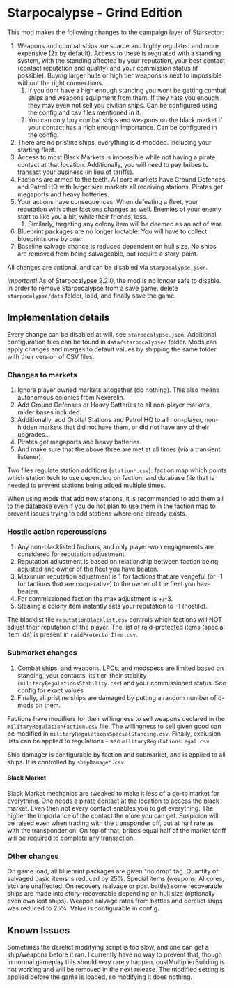 # Starpocalypse - Grind Edition

This mod makes the following changes to the campaign layer of Starsector:

1. Weapons and combat ships are scarce and highly regulated and more expensive (2x by default). Access to these is regulated with a standing system, with the standing affected by your reputation, your best contact (contact reputation and quality) and your commission status (if possible). Buying larger hulls or high tier weapons is next to impossible without the right connections.
    1. If you dont have a high enough standing you wont be getting combat ships and weapons equipment from them. If they hate you enough they may even not sell you civilian ships. Can be configured using the config and csv files mentioned in it.
    2. You can only buy combat ships and weapons on the black market if your contact has a high enough importance. Can be configured in the config.
2. There are no pristine ships, everything is d-modded. Including your starting fleet.
3. Access to most Black Markets is impossible while not having a pirate contact at that location. Additionally, you will need to pay bribes to transact your business (in lieu of tariffs).
4. Factions are armed to the teeth. All core markets have Ground Defences and Patrol HQ with larger size markets all receiving stations. Pirates get megaports and heavy batteries.
5. Your actions have consequences. When defeating a fleet, your reputation with other factions changes as well. Enemies of your enemy start to like you a bit, while their friends, less.
    1. Similarly, targeting any colony item will be deemed as an act of war.
6. Blueprint packages are no longer lootable. You will have to collect blueprints one by one.
7. Baseline salvage chance is reduced dependent on hull size. No ships are removed from being salvageable, but require a story-point.

All changes are optional, and can be disabled via `starpocalypse.json`.

_Important!_ As of Starpocalypse 2.2.0, the mod is no longer safe to disable. In order to remove Starpocalypse from a save game, delete `starpocalypse/data` folder, load, and finally save the game.

## Implementation details

Every change can be disabled at will, see `starpocalypse.json`.
Additional configuration files can be found in `data/starpocalypse/` folder.
Mods can apply changes and merges to default values by shipping the same folder with their version of CSV files.

### Changes to markets

1. Ignore player owned markets altogether (do nothing). This also means autonomous colonies from Nexerelin.
2. Add Ground Defenses or Heavy Batteries to all non-player markets, raider bases included.
3. Additionally, add Orbital Stations and Patrol HQ to all non-player, non-hidden markets that did not have them, or did not have any of their upgrades...
4. Pirates get megaports and heavy batteries.
5. And make sure that the above three are met at all times (via a transient listener).

Two files regulate station additions (`station*.csv`): faction map which points which station tech to use depending on faction, and database file that is needed to prevent stations being added multiple times.

When using mods that add new stations, it is recommended to add them all to the database even if you do not plan to use them in the faction map to prevent issues trying to add stations where one already exists.

### Hostile action repercussions

1. Any non-blacklisted factions, and only player-won engagements are considered for reputation adjustment.
2. Reputation adjustment is based on relationship between faction being adjusted and owner of the fleet you have beaten.
3. Maximum reputation adjustment is 1 for factions that are vengeful (or -1 for factions that are cooperative) to the
   owner of the fleet you have beaten.
4. For commissioned faction the max adjustment is +/-3.
5. Stealing a colony item instantly sets your reputation to -1 (hostile).

The blacklist file `reputationBlacklist.csv` controls which factions will NOT adjust their reputation of the player.
The list of raid-protected items (special item ids) is present in `raidProtectorItem.csv`.

### Submarket changes

1. Combat ships, and weapons, LPCs, and modspecs are limited based on standing, your contacts, its tier, their stability (`militaryRegulationsStability.csv`) and your commissioned status. See config for exact values
2. Finally, all pristine ships are damaged by putting a random number of d-mods on them.

Factions have modifiers for their willingness to sell weapons declared in the `militaryRegulationFaction.csv` file. 
The willingness to sell given good can be modified in `militaryRegulationsSpecialStanding.csv`.
Finally, exclusion lists can be applied to regulations - see `militaryRegulationsLegal.csv`.

Ship damager is configurable by faction and submarket, and is applied to all ships. It is controlled by `shipDamage*.csv`.

#### Black Market

Black Market mechanics are tweaked to make it less of a go-to market for everything.
One needs a pirate contact at the location to access the black market. Even then not every contact enables you to get everything. The higher the importance of the contact the more you can get.
Suspicion will be raised even when trading with the transponder off, but at half rate as with the transponder on.
On top of that, bribes equal half of the market tariff will be required to complete any transaction.

### Other changes

On game load, all blueprint packages are given "no drop" tag.
Quantity of salvaged basic items is reduced by 25%. Special items (weapons, AI cores, etc) are unaffected.
On recovery (salvage or post battle) some recoverable ships are made into story-recoverable depending on hull size (optionally even own lost ships).
Weapon salvage rates from battles and derelict ships was reduced to 25%. Value is configurable in config.

## Known Issues
Sometimes the derelict modifying script is too slow, and one can get a ship/weapons before it ran. I currently have no way to prevent that, though in normal gameplay this should very rarely happen.
costMultiplierBuilding is not working and will be removed in the next release. The modified setting is applied before the game is loaded, so modifying it does nothing. 